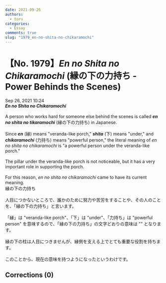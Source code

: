 ```yaml
---
date: 2021-09-26
authors:
  - toru
categories:
  - Essay
comments: true
slug: "1979_en-no-shita-no-chikaramochi"
---
```


# 【No. 1979】<strong><em>En no Shita no Chikaramochi</em></strong> (縁の下の力持ち - Power Behinds the Scenes)
<div class="date">Sep 26, 2021 10:24</div>
<div id="post"><div id="body_show_ori">
<strong><em>En no Shita no Chikaramochi</em></strong><br/><br/>A person who works hard for someone else behind the scenes is called <strong><em>en no shita no tikaramochi</em></strong> (縁の下の力持ち) in Japanese.<br/><br/>Since <strong><em>en</em></strong> (縁) means "veranda-like porch," <strong><em>shita</em></strong> (下) means "under," and <strong><em>chikaramochi</em></strong> (力持ち) means "powerful person," the literal meaning of <em>en no shita no chikaramochi</em> is "a powerful person under the veranda-like porch."<br/><br/>The pillar under the veranda-like porch is not noticeable, but it has a very important role in supporting the porch.<br/><br/>For this reason, <em>en no shita no chikaramochi</em> came to have its current meaning.
</div></div>

<!-- more -->

<div id="post_ja"><div id="body_show_mo">
縁の下の力持ち<br/><br/>人目につかないところで、誰かのために努力や苦労をすることや、その人のことを、「縁の下の力持ち」と言います。<br/><br/>「縁」は "veranda-like porch"、「下」は "under"、「力持ち」は "powerful person" を意味するので、「縁の下の力持ち」の文字どおりの意味は "" となります。<br/><br/>縁の下の柱は人目につきませんが、縁側を支える上でとても重要な役割を持ちます。<br/><br/>このことから、現在の意味を持つようになったというわけです。
</div></div>

## Corrections (0)
